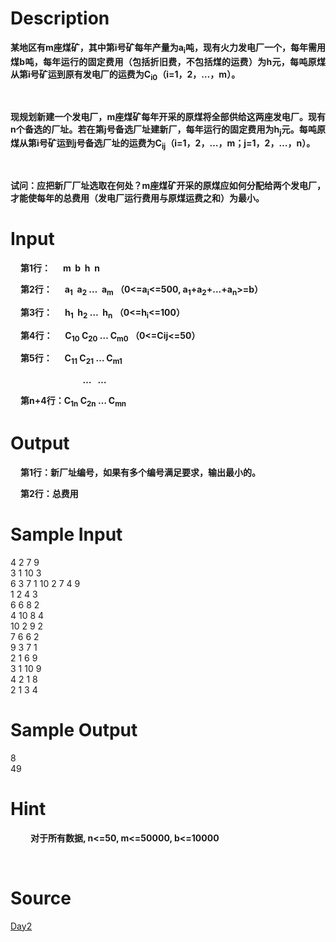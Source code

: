 
# Description

<div class="content"><p class="MsoNormal" style="text-align:justify;text-justify:inter-ideograph"><b style="mso-bidi-font-weight:normal"><span lang="RU">某地区有m座煤矿，其中第i号矿每年产量为a<sub>i</sub>吨，现有火力发电厂一个，每年需用煤b吨，每年运行的固定费用（包括折旧费，不包括煤的运费）为h元，每吨原煤从第i号矿运到原有发电厂的运费为C<sub>i0</sub>（i=1，2，…，m）。 </span></b><b style="mso-bidi-font-weight:normal"><span lang="RU" style="mso-fareast-font-family:宋体;mso-fareast-language:ZH-CN"><o:p></o:p></span></b></p>
<p class="MsoNormal" style="text-align:justify;text-justify:inter-ideograph"><b style="mso-bidi-font-weight:normal"><span lang="RU" style="mso-fareast-font-family:
宋体;mso-fareast-language:ZH-CN"><o:p> </o:p></span></b></p>
<p class="MsoNormal" style="text-align:justify;text-justify:inter-ideograph"><b style="mso-bidi-font-weight:normal"><span lang="RU">现规划新建一个发电厂，m座煤矿每年开采的原煤将全部供给这两座发电厂。现有n个备选的厂址。若在第j号备选厂址建新厂，每年运行的固定费用为h<sub>j</sub>元。每吨原煤从第i号矿运到j号备选厂址的运费为C<sub>ij</sub>（i=1，2，…，m；j=1，2，…，n）。 </span></b><b style="mso-bidi-font-weight:normal"><span lang="RU" style="mso-fareast-font-family:宋体;mso-fareast-language:ZH-CN"><o:p></o:p></span></b></p>
<p class="MsoNormal" style="text-align:justify;text-justify:inter-ideograph"><b style="mso-bidi-font-weight:normal"><span lang="RU" style="mso-fareast-font-family:
宋体;mso-fareast-language:ZH-CN"><o:p> </o:p></span></b></p>
<p class="MsoNormal" style="text-align:justify;text-justify:inter-ideograph"><b style="mso-bidi-font-weight:normal"><span lang="RU">试问：应把新厂厂址选取在何处？m座煤矿开采的原煤应如何分配给两个发电厂，才能使每年的总费用（发电厂运行费用与原煤运费之和）为最小。 </span></b><b style="mso-bidi-font-weight:normal"><span lang="RU" style="mso-fareast-font-family:宋体;mso-fareast-language:ZH-CN"><o:p></o:p></span></b></p>
<p></p></div>

# Input

<div class="content"><p class="MsoNormal" style="margin-left:12.0pt;mso-para-margin-left:1.0gd;
text-align:justify;text-justify:inter-ideograph"><b style="mso-bidi-font-weight:
normal"><span lang="RU">第1行：      m  b  h  n <o:p></o:p></span></b></p>
<p class="MsoNormal" style="margin-left:12.0pt;mso-para-margin-left:1.0gd;
text-align:justify;text-justify:inter-ideograph"><b style="mso-bidi-font-weight:
normal"><span lang="RU">第2行：      a<sub>1</sub>  a<sub>2</sub> …  a<sub>m</sub> </span></b><b style="mso-bidi-font-weight:normal"><span style="font-family:宋体;mso-ascii-font-family:&#34;Times New Roman&#34;;mso-hansi-font-family:
&#34;Times New Roman&#34;;mso-fareast-language:ZH-CN">（</span><span lang="RU">0&lt;=a<sub>i</sub>&lt;=500, a<sub>1</sub>+a<sub>2</sub>+...+a<sub>n</sub>&gt;=b</span></b><b style="mso-bidi-font-weight:normal"><span style="font-family:宋体;mso-ascii-font-family:
&#34;Times New Roman&#34;;mso-hansi-font-family:&#34;Times New Roman&#34;;mso-fareast-language:
ZH-CN">）</span></b><b style="mso-bidi-font-weight:normal"><span lang="RU" style="mso-fareast-font-family:宋体;mso-fareast-language:ZH-CN"><o:p></o:p></span></b></p>
<p class="MsoNormal" style="margin-left:12.0pt;mso-para-margin-left:1.0gd;
text-align:justify;text-justify:inter-ideograph"><b style="mso-bidi-font-weight:
normal"><span lang="RU">第3行：      h<sub>1</sub>  h<sub>2</sub> …  h<sub>n</sub> </span></b><b style="mso-bidi-font-weight:normal"><span style="font-family:宋体;mso-ascii-font-family:&#34;Times New Roman&#34;;mso-hansi-font-family:
&#34;Times New Roman&#34;;mso-fareast-language:ZH-CN">（</span><span lang="RU">0&lt;=h<sub>i</sub>&lt;=100</span></b><b style="mso-bidi-font-weight:normal"><span style="font-family:宋体;mso-ascii-font-family:
&#34;Times New Roman&#34;;mso-hansi-font-family:&#34;Times New Roman&#34;;mso-fareast-language:
ZH-CN">）</span></b><b style="mso-bidi-font-weight:normal"><span lang="RU" style="mso-fareast-font-family:宋体;mso-fareast-language:ZH-CN"><o:p></o:p></span></b></p>
<p class="MsoNormal" style="margin-left:12.0pt;mso-para-margin-left:1.0gd;
text-align:justify;text-justify:inter-ideograph"><b style="mso-bidi-font-weight:
normal"><span lang="RU">第4行：      C<sub>10</sub> C<sub>20</sub> … C<sub>m0</sub> </span></b><b style="mso-bidi-font-weight:normal"><span style="font-family:宋体;mso-ascii-font-family:&#34;Times New Roman&#34;;mso-hansi-font-family:
&#34;Times New Roman&#34;;mso-fareast-language:ZH-CN">（</span><span lang="RU">0&lt;=Cij&lt;=50</span></b><b style="mso-bidi-font-weight:normal"><span style="font-family:宋体;mso-ascii-font-family:
&#34;Times New Roman&#34;;mso-hansi-font-family:&#34;Times New Roman&#34;;mso-fareast-language:
ZH-CN">）</span><span lang="RU"> <o:p></o:p></span></b></p>
<p class="MsoNormal" style="margin-left:12.0pt;mso-para-margin-left:1.0gd;
text-align:justify;text-justify:inter-ideograph"><b style="mso-bidi-font-weight:
normal"><span lang="RU">第5行：      C<sub>11</sub> C<sub>21</sub> … C<sub>m1</sub> <o:p></o:p></span></b></p>
<p class="MsoNormal" style="margin-left:12.0pt;mso-para-margin-left:1.0gd;
text-align:justify;text-justify:inter-ideograph"><b style="mso-bidi-font-weight:
normal"><span lang="RU">                              …   … <o:p></o:p></span></b></p>
<p class="MsoNormal" style="margin-left:12.0pt;mso-para-margin-left:1.0gd;
text-align:justify;text-justify:inter-ideograph"><b style="mso-bidi-font-weight:
normal"><span lang="RU">第</span></b><b style="mso-bidi-font-weight:normal"><span lang="RU" style="mso-fareast-font-family:宋体;mso-fareast-language:ZH-CN">n</span><span lang="RU">+4行：C<sub>1n</sub> C<sub>2n</sub> … C<sub>mn</sub> <o:p></o:p></span></b></p>
<p></p></div>

# Output

<div class="content"><p class="MsoNormal" style="margin-left:12.0pt;mso-para-margin-left:1.0gd;
text-align:justify;text-justify:inter-ideograph"><b style="mso-bidi-font-weight:
normal"><span lang="RU">第1行：新厂址编号，如果有多个编号满足要求，输出最小的。 <o:p></o:p></span></b></p>
<p class="MsoNormal" style="margin-left:12.0pt;mso-para-margin-left:1.0gd;
text-align:justify;text-justify:inter-ideograph"><b style="mso-bidi-font-weight:
normal"><span lang="RU">第2行：总费用 <o:p></o:p></span></b></p>
<p></p></div>

# Sample Input

<div class="content"><span class="sampledata">4 2 7 9 <br/>
3 1 10 3 <br/>
6 3 7 1 10 2 7 4 9 <br/>
1 2 4 3 <br/>
6 6 8 2 <br/>
4 10 8 4 <br/>
10 2 9 2 <br/>
7 6 6 2 <br/>
9 3 7 1 <br/>
2 1 6 9 <br/>
3 1 10 9 <br/>
4 2 1 8 <br/>
2 1 3 4 <br/>
</span></div>

# Sample Output

<div class="content"><span class="sampledata">8 <br/>
49 <br/>
</span></div>

# Hint

<div class="content"><p></p><p class="MsoNormal" style="margin-left:24.0pt;mso-para-margin-left:2.0gd;&lt;br /&gt;
text-align:justify;text-justify:inter-ideograph"><b style="mso-bidi-font-weight:&lt;br /&gt;
normal"><span lang="RU">对于所有数据, n&lt;=50, m&lt;=50000, b&lt;=10000 <o:p></o:p></span></b></p><br/>
<p></p><p></p></div>

# Source

<div class="content"><p><a href="problemset.php?search=Day2">Day2</a></p></div>

